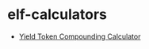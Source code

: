 # elf-calculators

- [Yield Token Compounding Calculator](https://element-fi.github.io/elf-calculators/ytc)

